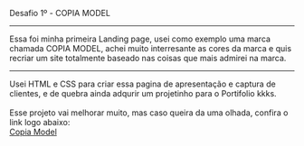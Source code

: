 Desafio 1º - COPIA MODEL
<br>
<hr>
Essa foi minha primeira Landing page, usei como exemplo uma marca chamada COPIA MODEL, achei muito interresante as cores da marca e quis recriar um site totalmente baseado nas coisas que mais admirei na marca.<br>
<hr>
Usei HTML e CSS para criar essa pagina de apresentação e captura de clientes, e de quebra ainda adqurir um projetinho para o Portifolio kkks.<br>
<br>
Esse projeto vai melhorar muito, mas caso queira da uma olhada, confira o link logo abaixo:<br>
<a href="https://0xxmxx0.github.io/Copia-Model/index.html">Copia Model</a>
